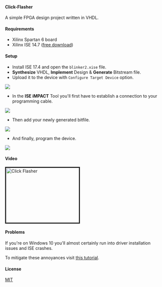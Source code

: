 #### Click-Flasher

A simple FPGA design project written in VHDL.

#### Requirements

- Xilinx Spartan 6 board
- Xilinx ISE 14.7 ([free download](http://www.xilinx.com/products/design-tools/ise-design-suite.html))

#### Setup

- Install ISE 17.4 and open the `blinker2.xise` file.
- **Synthesize** VHDL, **Implement** Design & **Generate** Bitstream file.
- Upload it to the device with `Configure Target Device` option.

<img src="http://fs5.directupload.net/images/160403/ypy7c43l.png"/>

- In the **ISE iMPACT** Tool you'll first have to establish a connection to your programming cable.

<img src="http://fs5.directupload.net/images/160403/d2ro2hmo.png"/>

- Then add your newly generated bitfile.

<img src="http://fs5.directupload.net/images/160403/e8erbfib.png"/>

- And finally, program the device.

<img src="http://fs5.directupload.net/images/160403/wkbtmv8m.png"/>

#### Video

<a href="http://www.youtube.com/watch?feature=player_embedded&v=13CHJehqqGs"
target="_blank"><img src="http://img.youtube.com/vi/13CHJehqqGs/0.jpg"
alt="Click Flasher" width="240" height="180" border="3" /></a>

#### Problems

If you're on Windows 10 you'll almost certainly run into driver installation issues and ISE crashes.

To mitigate these annoyances visit [this tutorial](http://www.porlidas.gr/InstDev/InstDevEn.htm).

#### License

[MIT](https://github.com/brakmic/Blinker2/blob/master/LICENSE)